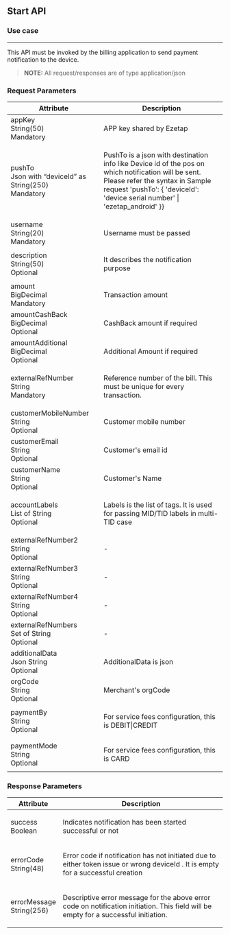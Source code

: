 <section id = "main">

## Start API

<h3 class= "use">Use case</h3>
<hr>

This API must be invoked by the billing application to send payment notification to the device.

> **NOTE:** All request/responses are of type application/json

<section id = "parameter">

### Request Parameters

<table class = "params">
<thead class = "paramhead">
<tr><th class = "parameter">Attribute</th><th class = "Desc">Description</th></tr>
</thead>
<tbody>
<tr><td><div class = "att">appKey</div><div class = "dt" ><span>String(50)</span></div><div class = "dt" ><span>Mandatory</span></div></td><td><div class = "descrip" ><p>APP key shared by Ezetap</p></div></td></tr>
<tr><td><div class = "att">pushTo</div><div class = "dt" ><span>Json with “deviceId” as String(250)</span></div><div class = "dt" ><span>Mandatory</span></div></td><td><div class = "descrip" ><p>PushTo is a json with destination info like Device id of the pos on which notification will be sent. <br><span class = "refertab"> Please refer the syntax in Sample request 'pushTo': { 'deviceId': 'device serial number' | 'ezetap_android' }} </span></p></div></td></tr>
<tr><td><div class = "att">username</div><div class = "dt" ><span>String(20)</span></div><div class = "dt" ><span>Mandatory</span></div></td><td><div class = "descrip" ><p>Username must be passed</p></div></td></tr>
<tr><td><div class = "att">description</div><div class = "dt" ><span>String(50)</span></div><div class = "dt" ><span>Optional</span></div></td><td><div class = "descrip" ><p>It describes the notification purpose</p></div></td></tr>
<tr><td><div class = "att">amount</div><div class = "dt" ><span>BigDecimal</span></div><div class = "dt" ><span>Mandatory</span></div></td><td><div class = "descrip" ><p>Transaction amount</p></div></td></tr>
<tr><td><div class = "att">amountCashBack</div><div class = "dt" ><span>BigDecimal</span></div><div class = "dt" ><span>Optional</span></div></td><td><div class = "descrip" ><p>CashBack amount if required</p></div></td></tr>
<tr><td><div class = "att">amountAdditional</div><div class = "dt" ><span>BigDecimal</span></div><div class = "dt" ><span>Optional</span></div></td><td><div class = "descrip" ><p>Additional Amount if required</p></div></td></tr>
<tr><td><div class = "att">externalRefNumber</div><div class = "dt" ><span>String</span></div><div class = "dt" ><span>Mandatory</span></div></td><td><div class = "descrip" ><p>Reference number of the bill. This must be unique for every transaction.</p></div></td></tr>
<tr><td><div class = "att">customerMobileNumber</div><div class = "dt" ><span>String</span></div><div class = "dt" ><span>Optional</span></div></td><td><div class = "descrip" ><p>Customer mobile number</p></div></td></tr>
<tr><td><div class = "att">customerEmail</div><div class = "dt" ><span>String</span></div><div class = "dt" ><span>Optional</span></div></td><td><div class = "descrip" ><p>Customer's email id</p></div></td></tr>
<tr><td><div class = "att">customerName</div><div class = "dt" ><span>String</span></div><div class = "dt" ><span>Optional</span></div></td><td><div class = "descrip" ><p>Customer's Name</p></div></td></tr>
<tr><td><div class = "att">accountLabels</div><div class = "dt" ><span>List of String</span></div><div class = "dt" ><span>Optional</span></div></td><td><div class = "descrip" ><p>Labels is the list of tags. It is used for passing MID/TID labels in multi-TID case</p></div></td></tr>
<tr><td><div class = "att">externalRefNumber2</div><div class = "dt" ><span>String</span></div><div class = "dt" ><span>Optional</span></div></td><td><div class = "descrip" ><p>-</p></div></td></tr>
<tr><td><div class = "att">externalRefNumber3</div><div class = "dt" ><span>String</span></div><div class = "dt" ><span>Optional</span></div></td><td><div class = "descrip" ><p>-</p></div></td></tr>
<tr><td><div class = "att">externalRefNumber4</div><div class = "dt" ><span>String</span></div><div class = "dt" ><span>Optional</span></div></td><td><div class = "descrip" ><p>-</p></div></td></tr>
<tr><td><div class = "att">externalRefNumbers</div><div class = "dt" ><span>Set of String</span></div><div class = "dt" ><span>Optional</span></div></td><td><div class = "descrip" ><p>-</p></div></td></tr>
<tr><td><div class = "att">additionalData</div><div class = "dt" ><span>Json String</span></div><div class = "dt" ><span>Optional</span></div></td><td><div class = "descrip" ><p>AdditionalData is json</p></div></td></tr>
<tr><td><div class = "att">orgCode</div><div class = "dt" ><span>String</span></div><div class = "dt" ><span>Optional</span></div></td><td><div class = "descrip" ><p>Merchant's orgCode</p></div></td></tr>
<tr><td><div class = "att">paymentBy</div><div class = "dt" ><span>String</span></div><div class = "dt" ><span>Optional</span></div></td><td><div class = "descrip" ><p>For service fees configuration, this is DEBIT|CREDIT</p></div></td></tr>
<tr><td><div class = "att">paymentMode</div><div class = "dt" ><span>String</span></div><div class = "dt" ><span>Optional</span></div></td><td><div class = "descrip" ><p>For service fees configuration, this is CARD</p></div></td></tr>
</tbody>
</table>

</section>

<section id = "resparam">

### Response Parameters

<table class = "params">
<thead class = "paramhead">
<tr><th class = "parameter">Attribute</th><th class = "Desc">Description</th></tr>
</thead>
<tbody>
<tr><td><div class = "att">success</div><div class = "dt" ><span>Boolean</span></div><div class = "dt" ></div></td><td><div class = "descrip" ><p>Indicates notification has been started successful or not</p></div></td></tr>
<tr><td><div class = "att">errorCode</div><div class = "dt" ><span>String(48)</span></div></td><td><div class = "descrip" ><p>Error code if notification has not initiated due to either token issue or wrong deviceId . It is empty for a successful creation</p></div></td></tr>
<tr><td><div class = "att">errorMessage</div><div class = "dt" ><span>String(256)</span></div></td><td><div class = "descrip" ><p>Descriptive error message for the above error code on notification initiation. This field will be empty for a successful initiation.</p></div></td></tr>
</tbody>
</table>

</section>

<!-- <section id = "sampleReqRes">

#### Sample Request & Response


<table class = "samReqRes">
<thead class = "samReqResHead">
<tr><th class = "samReq"> Sample Request </th><th class = "samRes"> Sample Response </th></tr>
</thead>
<tbody>
<tr><td>{<br>"appKey": "3cecb4d3-6719-47fe-8259-70b6a7ae6d01",<br>    "username": "8087750622",<br>"customerMobileNumber": "8087750863",<br>"amount": "10300",<br>"externalRefNumber": "INVOICE_299",<br>"externalRefNumber2": "500007080",<br>"externalRefNumber3": "7000",<br>"externalRefNumber4": "500008080",<br>"externalRefNumber5": "3000",<br>"externalRefNumber6": "500007070",<br>"externalRefNumber7": "",<br>"externalRefNumbers":<br>&emsp;[ "{\"Account 4\":\"200\"}",<br>&ensp;&emsp;"{\"Account 5\":\"100\"}", ],<br>"pushTo": { "deviceId": "0821006725, ezetap_android"}<br>}</td><td>{ <br>"success": true,<br>"messageCode": null,<br>"message": null,<br>"errorCode": null,<br>"errorMessage": null,<br>"realCode": null,<br>"apiMessageTitle": null,<br>"apiMessage": null,<br>"apiMessageText": null,<br>"apiWarning": null,<br>"p2pRequestId":<br>"200205214646781E020059712"<br>}</td></tr>
</tbody>
</table>

</section> -->

</section>